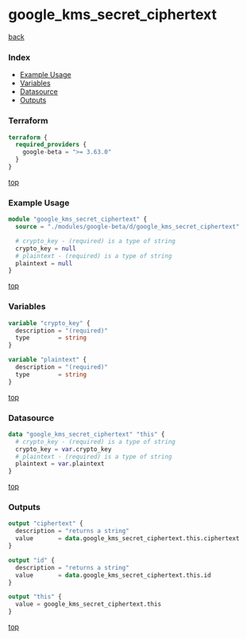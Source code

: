 # google_kms_secret_ciphertext

[back](../google-beta.md)

### Index

- [Example Usage](#example-usage)
- [Variables](#variables)
- [Datasource](#datasource)
- [Outputs](#outputs)

### Terraform

```terraform
terraform {
  required_providers {
    google-beta = ">= 3.63.0"
  }
}
```

[top](#index)

### Example Usage

```terraform
module "google_kms_secret_ciphertext" {
  source = "./modules/google-beta/d/google_kms_secret_ciphertext"

  # crypto_key - (required) is a type of string
  crypto_key = null
  # plaintext - (required) is a type of string
  plaintext = null
}
```

[top](#index)

### Variables

```terraform
variable "crypto_key" {
  description = "(required)"
  type        = string
}

variable "plaintext" {
  description = "(required)"
  type        = string
}
```

[top](#index)

### Datasource

```terraform
data "google_kms_secret_ciphertext" "this" {
  # crypto_key - (required) is a type of string
  crypto_key = var.crypto_key
  # plaintext - (required) is a type of string
  plaintext = var.plaintext
}
```

[top](#index)

### Outputs

```terraform
output "ciphertext" {
  description = "returns a string"
  value       = data.google_kms_secret_ciphertext.this.ciphertext
}

output "id" {
  description = "returns a string"
  value       = data.google_kms_secret_ciphertext.this.id
}

output "this" {
  value = google_kms_secret_ciphertext.this
}
```

[top](#index)